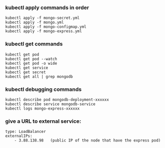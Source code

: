 ### kubectl apply commands in order

    kubectl apply -f mongo-secret.yml
    kubectl apply -f mongo.yml
    kubectl apply -f mongo-configmap.yml
    kubectl apply -f mongo-express.yml

### kubectl get commands

    kubectl get pod
    kubectl get pod --watch
    kubectl get pod -o wide
    kubectl get service
    kubectl get secret
    kubectl get all | grep mongodb

### kubectl debugging commands

    kubectl describe pod mongodb-deployment-xxxxxx
    kubectl describe service mongodb-service
    kubectl logs mongo-express-xxxxxx

### give a URL to external service:
    
    type: LoadBalancer
    externalIPs:
        - 3.88.138.98   (public IP of the node that have the express pod)
